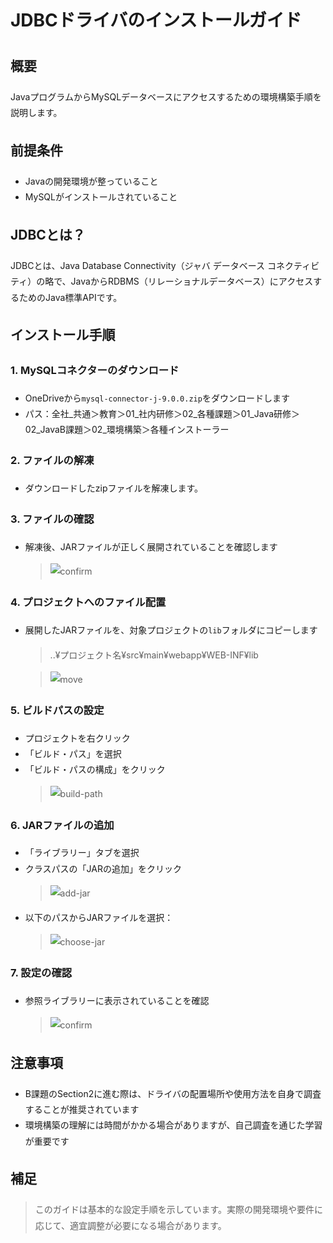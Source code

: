 <style>  
  body {
    line-height: 1.8;
  }
  span.tips {
    color: red;
    font-size: 18px;
    font-weight: bold;
  }
  span.link {
    font-size: 18px;
  }
</style>

# JDBCドライバのインストールガイド

## 概要
JavaプログラムからMySQLデータベースにアクセスするための環境構築手順を説明します。

## 前提条件
- Javaの開発環境が整っていること
- MySQLがインストールされていること

## JDBCとは？
JDBCとは、Java Database Connectivity（ジャバ データベース コネクティビティ）の略で、JavaからRDBMS（リレーショナルデータベース）にアクセスするためのJava標準APIです。

## インストール手順

### 1. MySQLコネクターのダウンロード
- OneDriveから`mysql-connector-j-9.0.0.zip`をダウンロードします
- パス：全社_共通＞教育＞01_社内研修＞02_各種課題＞01_Java研修＞02_JavaB課題＞02_環境構築＞各種インストーラー

### 2. ファイルの解凍
- ダウンロードしたzipファイルを解凍します。

### 3. ファイルの確認
- 解凍後、JARファイルが正しく展開されていることを確認します
  >![confirm](/images/projectB/JDBC/zip-confirm.jpg)

### 4. プロジェクトへのファイル配置
- 展開したJARファイルを、対象プロジェクトの`lib`フォルダにコピーします
  >..¥プロジェクト名¥src¥main¥webapp¥WEB-INF¥lib

  >![move](/images/projectB/JDBC/location-change.jpg) 

### 5. ビルドパスの設定
- プロジェクトを右クリック
- 「ビルド・パス」を選択
- 「ビルド・パスの構成」をクリック
    >![build-path](/images/projectB/JDBC/build-path.jpg)

### 6. JARファイルの追加
- 「ライブラリー」タブを選択
- クラスパスの「JARの追加」をクリック
    >![add-jar](/images/projectB/JDBC/add-jar.jpg)
- 以下のパスからJARファイルを選択：
    >![choose-jar](/images/projectB/JDBC/add-jar-2.jpg)


### 7. 設定の確認
- 参照ライブラリーに表示されていることを確認
  >![confirm](/images/projectB/JDBC/add-confirm.jpg)

## 注意事項
- B課題のSection2に進む際は、ドライバの配置場所や使用方法を自身で調査することが推奨されています
- 環境構築の理解には時間がかかる場合がありますが、自己調査を通じた学習が重要です

## 補足
>このガイドは基本的な設定手順を示しています。実際の開発環境や要件に応じて、適宜調整が必要になる場合があります。